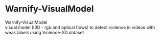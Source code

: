 # Warnify-VisualModel
Warnify-VisualModel <br> visual model (I3D - rgb and optical flows) to detect violence in videos with weak labels 
using Violence-XD dataset


